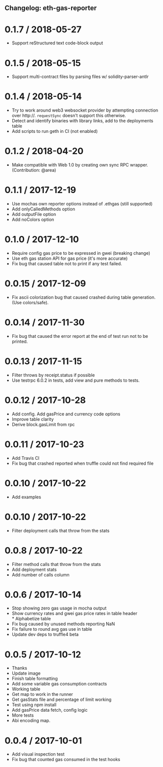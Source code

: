 ## Changelog: eth-gas-reporter

0.1.7 / 2018-05-27
================
  * Support reStructured text code-block output

0.1.5 / 2018-05-15
==================
  * Support multi-contract files by parsing files w/ solidity-parser-antlr

0.1.4 / 2018-05-14
==================
  * Try to work around web3 websocket provider by attempting connection over http://.
    `requestSync` doesn't support this otherwise.
  * Detect and identify binaries with library links, add to the deployments table
  * Add scripts to run geth in CI (not enabled)

0.1.2 / 2018-04-20
==================
 * Make compatible with Web 1.0 by creating own sync RPC wrapper. (Contribution: @area)

0.1.1 / 2017-12-19
==================

  * Use mochas own reporter options instead of .ethgas (still supported)
  * Add onlyCalledMethods option
  * Add outputFile option
  * Add noColors option

0.1.0 / 2017-12-10
==================

  * Require config gas price to be expressed in gwei (breaking change)
  * Use eth gas station API for gas price (it's more accurate)
  * Fix bug that caused table not to print if any test failed.

0.0.15 / 2017-12-09
===================

  * Fix ascii colorization bug that caused crashed during table generation. (Use colors/safe).

0.0.14 / 2017-11-30
===================

  * Fix bug that caused the error report at the end of test run not to be printed.

0.0.13 / 2017-11-15
===================

  * Filter throws by receipt.status if possible
  * Use testrpc 6.0.2 in tests, add view and pure methods to tests.

0.0.12 / 2017-10-28
===================

  * Add config. Add gasPrice and currency code options
  * Improve table clarity
  * Derive block.gasLimit from rpc

0.0.11 / 2017-10-23
==================

  * Add Travis CI
  * Fix bug that crashed reported when truffle could not find required file

0.0.10 / 2017-10-22
==================

  * Add examples

0.0.10 / 2017-10-22
==================

  * Filter deployment calls that throw from the stats

0.0.8 / 2017-10-22
=================

  * Filter method calls that throw from the stats
  * Add deployment stats
  * Add number of calls column

0.0.6 / 2017-10-14
================

  * Stop showing zero gas usage in mocha output
  * Show currency rates and gwei gas price rates in table header
  * Alphabetize table
  * Fix bug caused by unused methods reporting NaN
  * Fix failure to round avg gas use in table
  * Update dev deps to truffle4 beta

0.0.5 / 2017-10-12
=================

  * Thanks
  * Update image
  * Finish table formatting
  * Add some variable gas consumption contracts
  * Working table
  * Get map to work in the runner
  * Get gasStats file and percentage of limit working
  * Test using npm install
  * Add gasPrice data fetch, config logic
  * More tests
  * Abi encoding map.

0.0.4 / 2017-10-01
==================

  * Add visual inspection test
  * Fix bug that counted gas consumed in the test hooks

